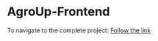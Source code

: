 # AgroUp-Frontend
To navigate to the complete project: 
[Follow the link](https://github.com/pratyksha-22/AGROUP)
